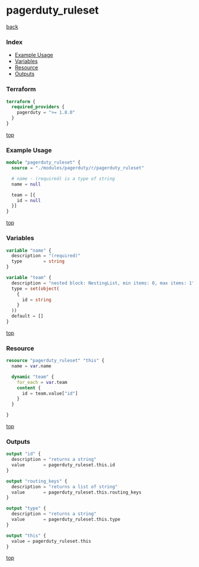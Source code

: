 # pagerduty_ruleset

[back](../pagerduty.md)

### Index

- [Example Usage](#example-usage)
- [Variables](#variables)
- [Resource](#resource)
- [Outputs](#outputs)

### Terraform

```terraform
terraform {
  required_providers {
    pagerduty = ">= 1.8.0"
  }
}
```

[top](#index)

### Example Usage

```terraform
module "pagerduty_ruleset" {
  source = "./modules/pagerduty/r/pagerduty_ruleset"

  # name - (required) is a type of string
  name = null

  team = [{
    id = null
  }]
}
```

[top](#index)

### Variables

```terraform
variable "name" {
  description = "(required)"
  type        = string
}

variable "team" {
  description = "nested block: NestingList, min items: 0, max items: 1"
  type = set(object(
    {
      id = string
    }
  ))
  default = []
}
```

[top](#index)

### Resource

```terraform
resource "pagerduty_ruleset" "this" {
  name = var.name

  dynamic "team" {
    for_each = var.team
    content {
      id = team.value["id"]
    }
  }

}
```

[top](#index)

### Outputs

```terraform
output "id" {
  description = "returns a string"
  value       = pagerduty_ruleset.this.id
}

output "routing_keys" {
  description = "returns a list of string"
  value       = pagerduty_ruleset.this.routing_keys
}

output "type" {
  description = "returns a string"
  value       = pagerduty_ruleset.this.type
}

output "this" {
  value = pagerduty_ruleset.this
}
```

[top](#index)